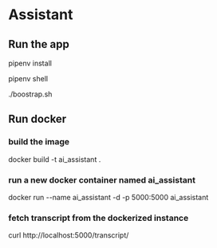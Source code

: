 # Assistant

## Run the app

pipenv install

pipenv shell

./boostrap.sh


## Run docker

### build the image
docker build -t ai_assistant .

### run a new docker container named ai_assistant
docker run --name ai_assistant -d -p 5000:5000 ai_assistant

### fetch transcript from the dockerized instance
curl http://localhost:5000/transcript/